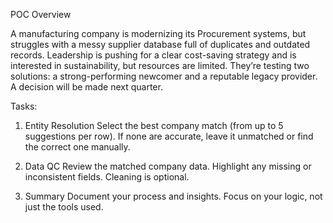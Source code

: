 POC Overview

A manufacturing company is modernizing its Procurement systems, but struggles with a messy supplier database full of duplicates and outdated records. Leadership is pushing for a clear cost-saving strategy and is interested in sustainability, but resources are limited.
They’re testing two solutions: a strong-performing newcomer and a reputable legacy provider. A decision will be made next quarter.

Tasks:

1. Entity Resolution
Select the best company match (from up to 5 suggestions per row). If none are accurate, leave it unmatched or find the correct one manually.

2. Data QC
Review the matched company data. Highlight any missing or inconsistent fields. Cleaning is optional.

3. Summary
Document your process and insights. Focus on your logic, not just the tools used.
